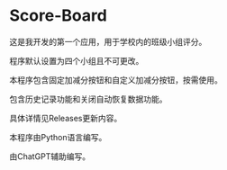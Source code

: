 # Score-Board
这是我开发的第一个应用，用于学校内的班级小组评分。

程序默认设置为四个小组且不可更改。

本程序包含固定加减分按钮和自定义加减分按钮，按需使用。

包含历史记录功能和关闭自动恢复数据功能。

具体详情见Releases更新内容。

本程序由Python语言编写。

由ChatGPT辅助编写。
